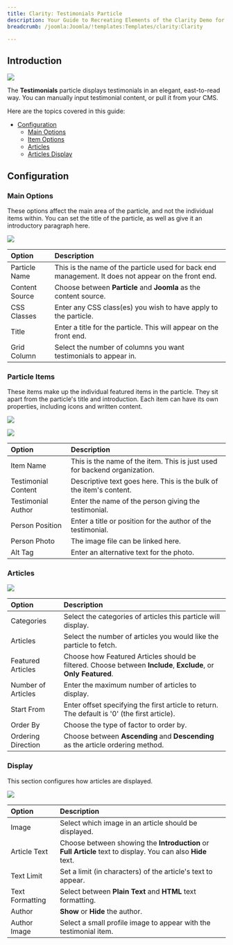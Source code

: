 ```yaml
---
title: Clarity: Testimonials Particle
description: Your Guide to Recreating Elements of the Clarity Demo for Joomla
breadcrumb: /joomla:Joomla/!templates:Templates/clarity:Clarity

---
```


## Introduction

![](assets/particle_testimonials1.png)

The **Testimonials** particle displays testimonials in an elegant, east-to-read way. You can manually input testimonial content, or pull it from your CMS.

Here are the topics covered in this guide:

* [Configuration](#configuration)
    - [Main Options](#main-options)
    - [Item Options](#particle-items)
    - [Articles](#articles)
    - [Articles Display](#display)

## Configuration

### Main Options 

These options affect the main area of the particle, and not the individual items within. You can set the title of the particle, as well as give it an introductory paragraph here.

![](assets/particle_testimonials2.png)

| Option         | Description                                                                                         |
| :-----         | :-----                                                                                              |
| Particle Name  | This is the name of the particle used for back end management. It does not appear on the front end. |
| Content Source | Choose between **Particle** and **Joomla** as the content source.                                   |
| CSS Classes    | Enter any CSS class(es) you wish to have apply to the particle.                                     |
| Title          | Enter a title for the particle. This will appear on the front end.                                  |
| Grid Column    | Select the number of columns you want testimonials to appear in.                                    |

### Particle Items

These items make up the individual featured items in the particle. They sit apart from the particle's title and introduction. Each item can have its own properties, including icons and written content.

![](assets/particle_testimonials3.png)

![](assets/particle_testimonials4.png)


| Option              | Description                                                               |
| :-----              | :-----                                                                    |
| Item Name           | This is the name of the item. This is just used for backend organization. |
| Testimonial Content | Descriptive text goes here. This is the bulk of the item's content.       |
| Testimonial Author  | Enter the name of the person giving the testimonial.                      |
| Person Position     | Enter a title or position for the author of the testimonial.              |
| Person Photo        | The image file can be linked here.                                        |
| Alt Tag             | Enter an alternative text for the photo.                                  |

### Articles

![](assets/particle_testimonials5.png)

| Option             | Description                                                                                                     |
| :-----             | :-----                                                                                                          |
| Categories         | Select the categories of articles this particle will display.                                                   |
| Articles           | Select the number of articles you would like the particle to fetch.                                             |
| Featured Articles  | Choose how Featured Articles should be filtered. Choose between **Include**, **Exclude**, or **Only Featured**. |
| Number of Articles | Enter the maximum number of articles to display.                                                                |
| Start From         | Enter offset specifying the first article to return. The default is '0' (the first article).                    |
| Order By           | Choose the type of factor to order by.                                                                          |
| Ordering Direction | Choose between **Ascending** and **Descending** as the article ordering method.                                 |

### Display

This section configures how articles are displayed.

![](assets/particle_testimonials6.png)

| Option          | Description                                                                                                  |
| :-----          | :-----                                                                                                       |
| Image           | Select which image in an article should be displayed.                                                        |
| Article Text    | Choose between showing the **Introduction** or **Full Article** text to display. You can also **Hide** text. |
| Text Limit      | Set a limit (in characters) of the article's text to appear.                                                 |
| Text Formatting | Select between **Plain Text** and **HTML** text formatting.                                                  |
| Author          | **Show** or **Hide** the author.                                                                             |
| Author Image    | Select a small profile image to appear with the testimonial item.                                            |

